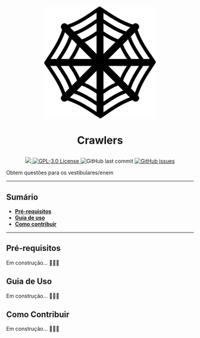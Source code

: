 <p align="center">
  <img alt="Crawlers" src="./assets/spider.png" alt="Dynaconf" width="300px"></a>
</p>
<h1><p align="center"><strong>Crawlers</strong></p></h1>


<p align="center">
    <a href="https://github.com/Academia-de-Dados/crawlers/actions">
        <img src="https://github.com/Academia-de-Dados/crawlers/actions/workflows/lint.yml/badge.svg">
    </a>
    <a href="/LICENSE">
        <img alt="GPL-3.0 License" src="https://img.shields.io/github/license/Academia-de-Dados/crawlers">
    </a>
    <img alt="GitHub last commit" src="https://img.shields.io/github/last-commit/Academia-de-Dados/crawlers">
    <a href="https://github.com/Academia-de-Dados/crawlers/issues">
        <img alt="GitHub issues" src="https://img.shields.io/github/issues/Academia-de-Dados/crawlers">
    </a>
</p>

Obtem questões para os vestibulares/enem

---
## Sumário
* **[Pré-requisitos](#pré-requisitos)**
* **[Guia de uso](#guia-de-uso)**
* **[Como contribuir](#como-contribuir)**
----

## Pré-requisitos
Em construção... 🚧🚧🚧

## Guia de Uso
Em construção... 🚧🚧🚧

## Como Contribuir
  Em construção... 🚧🚧🚧
